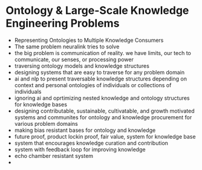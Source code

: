 # Ontology & Large-Scale Knowledge Engineering Problems

- Representing Ontologies to Multiple Knowledge Consumers
- The same problem neuralink tries to solve
- the big problem is communication of reality.  we have limits, our tech to communicate, our senses, or processing power
- traversing ontology models and knowledge structures
- designing systems that are easy to traverse for any problem domain
- ai and nlp to present traversable knowledge structures depending on context and personal ontologies of individuals or collections of individuals
- ignoring ai and oprtimizing nested knowledge and ontology structures for knowledge bases
- designing contributable, sustainable, cultivatable, and growth motivated systems and communites for ontology and knowledge procurement for various problem domains
- making bias resistant bases for ontology and knowledge
- future proof, product lockin proof, fair value, system for knowledge base
- system that encourages knowledge curation and contribution
- system with feedback loop for improving knowledge
- echo chamber resistant system
-